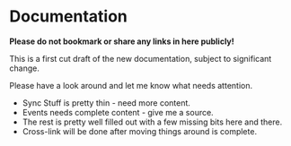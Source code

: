 # Documentation

**Please do not bookmark or share any links in here publicly!**

This is a first cut draft of the new documentation, subject to significant change.

Please have a look around and let me know what needs attention.

-   Sync Stuff is pretty thin - need more content.
-   Events needs complete content - give me a source.
-   The rest is pretty well filled out with a few missing bits here and there.
-   Cross-link will be done after moving things around is complete.
